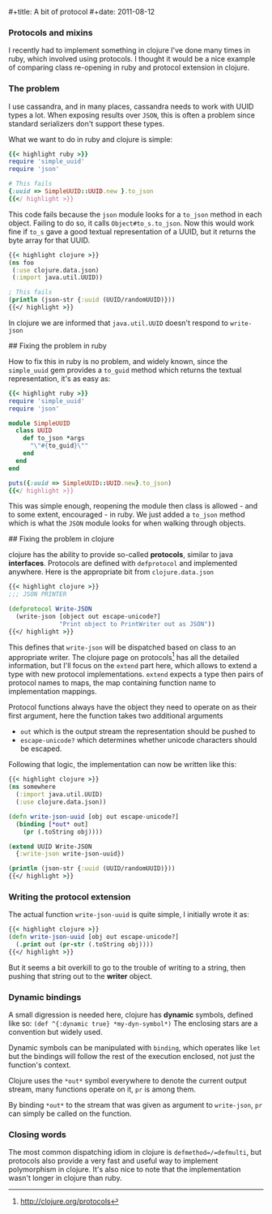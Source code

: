 #+title: A bit of protocol
#+date: 2011-08-12

### Protocols and mixins

I recently had to implement something in clojure I've done many times in
ruby, which involved using protocols. I thought it would be a nice
example of comparing class re-opening in ruby and protocol extension in
clojure.

### The problem

I use cassandra, and in many places, cassandra needs to work with UUID
types a lot. When exposing results over `JSON`, this is often a problem
since standard serializers don't support these types.

What we want to do in ruby and clojure is simple:

```ruby
{{< highlight ruby >}}
require 'simple_uuid'
require 'json'

# This fails
{:uuid => SimpleUUID::UUID.new }.to_json
{{</ highlight >}}
```

This code fails because the `json` module looks for a `to_json` method
in each object. Failing to do so, it calls `Object#to_s.to_json`. Now
this would work fine if `to_s` gave a good textual representation of a
UUID, but it returns the byte array for that UUID.

```clojure
{{< highlight clojure >}}
(ns foo
 (:use clojure.data.json)
 (:import java.util.UUID))

; This fails
(println (json-str {:uuid (UUID/randomUUID)}))
{{</ highlight >}}
```

In clojure we are informed that `java.util.UUID` doesn't respond to
`write-json`

\#\# Fixing the problem in ruby

How to fix this in ruby is no problem, and widely known, since the
`simple_uuid` gem provides a `to_guid` method which returns the textual
representation, it's as easy as:

```ruby
{{< highlight ruby >}}
require 'simple_uuid'
require 'json'

module SimpleUUID
  class UUID
    def to_json *args
      "\"#{to_guid}\""
    end
  end
end

puts({:uuid => SimpleUUID::UUID.new}.to_json)
{{</ highlight >}}
```

This was simple enough, reopening the module then class is allowed - and
to some extent, encouraged - in ruby. We just added a `to_json` method
which is what the `JSON` module looks for when walking through objects.

\#\# Fixing the problem in clojure

clojure has the ability to provide so-called **protocols**, similar to
java **interfaces**. Protocols are defined with `defprotocol` and
implemented anywhere. Here is the appropriate bit from
`clojure.data.json`

```clojure
{{< highlight clojure >}}
;;; JSON PRINTER

(defprotocol Write-JSON
  (write-json [object out escape-unicode?]
              "Print object to PrintWriter out as JSON"))
{{</ highlight >}}
```

This defines that `write-json` will be dispatched based on class to an
appropriate writer. The clojure page on protocols[^1] has all the
detailed information, but I'll focus on the `extend` part here, which
allows to extend a type with new protocol implementations. `extend`
expects a type then pairs of protocol names to maps, the map containing
function name to implementation mappings.

Protocol functions always have the object they need to operate on as
their first argument, here the function takes two additional arguments

-   `out` which is the output stream the representation should be pushed
    to
-   `escape-unicode?` which determines whether unicode characters should
    be escaped.

Following that logic, the implementation can now be written like this:

```clojure
{{< highlight clojure >}}
(ns somewhere
  (:import java.util.UUID)
  (:use clojure.data.json))

(defn write-json-uuid [obj out escape-unicode?]
  (binding [*out* out]
    (pr (.toString obj))))

(extend UUID Write-JSON
  {:write-json write-json-uuid})

(println (json-str {:uuid (UUID/randomUUID)}))
{{</ highlight >}}
```

### Writing the protocol extension

The actual function `write-json-uuid` is quite simple, I initially wrote
it as:

```clojure
{{< highlight clojure >}}
(defn write-json-uuid [obj out escape-unicode?]
  (.print out (pr-str (.toString obj))))
{{</ highlight >}}
```

But it seems a bit overkill to go to the trouble of writing to a string,
then pushing that string out to the **writer** object.

### Dynamic bindings

A small digression is needed here, clojure has **dynamic** symbols,
defined like so: `(def ^{:dynamic true} *my-dyn-symbol*)` The enclosing
stars are a convention but widely used.

Dynamic symbols can be manipulated with `binding`, which operates like
`let` but the bindings will follow the rest of the execution enclosed,
not just the function's context.

Clojure uses the `*out*` symbol everywhere to denote the current output
stream, many functions operate on it, `pr` is among them.

By binding `*out*` to the stream that was given as argument to
`write-json`, `pr` can simply be called on the function.

### Closing words

The most common dispatching idiom in clojure is `defmethod=/=defmulti`,
but protocols also provide a very fast and useful way to implement
polymorphism in clojure. It's also nice to note that the implementation
wasn't longer in clojure than ruby.

[^1]: <http://clojure.org/protocols>

